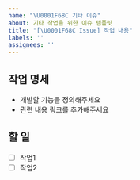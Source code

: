 ```yaml
---
name: "\U0001F68C 기타 이슈"
about: 기타 작업을 위한 이슈 템플릿
title: "[\U0001F68C Issue] 작업 내용"
labels: ''
assignees: ''
---
```


## 작업 명세
- 개발할 기능을 정의해주세요
- 관련 내용 링크를 추가해주세요 

## 할 일
- [ ] 작업1
- [ ] 작업2